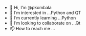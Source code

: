 - 👋 Hi, I’m @pkombala
- 👀 I’m interested in ...Python and QT
- 🌱 I’m currently learning ...Python
- 💞️ I’m looking to collaborate on ...Qt 
- 📫 How to reach me ...

<!---
pkombala/pkombala is a ✨ special ✨ repository because its `README.md` (this file) appears on your GitHub profile.
You can click the Preview link to take a look at your changes.
--->
